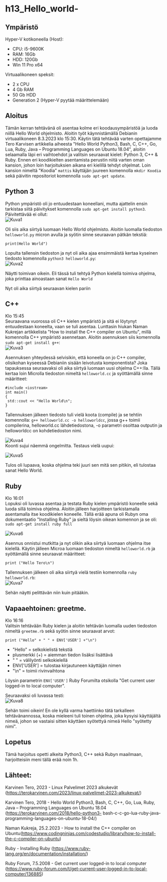 # h13_Hello_world-


## Ympäristö

Hyper-V kotikoneella (Host):

- CPU: i5-9600K
- RAM: 16Gb
- HDD: 120Gb
- Win 11 Pro x64

Virtuaalikoneen speksit:

- 2 x CPU
- 4 Gb RAM
- 50 Gb HDD
- Generation 2 (Hyper-V pyytää määrittelemään)


## Aloitus 
Tämän kerran tehtävänä oli asentaa kolme eri koodausympäristöä ja luoda niillä Hello World ohjelmisto. Aloitin työt käynnistämällä Debianin virtuaalikoneen 8.3.2023 klo 15:30. Käytin tätä tehtävää varten opettajamme Tero Karvisen artikkelia aiheesta "Hello World Python3, Bash, C, C++, Go, Lua, Ruby, Java – Programming Languages on Ubuntu 18.04", aloitin selaamalla läpi eri vaihtoehdot ja valitsin seuraavat kielet: Python 3, C++ & Ruby. Ennen eri koodikielten asentamista perustin niitä varten oman kansion, johon loin harjoituksien aikana eri kielillä tehdyt ohjelmat. Loin kansion nimeltä "Koodia" ```mattis``` käyttäjän juureen komennolla ```mkdir Koodia``` sekä päivitin repositoriot komennolla ```sudo apt-get update```.


## Python 3
Python ympäristö oli jo entuudestaan koneellani, mutta ajattelin ensin tarkistaa siitä päivitykset komennolla ```sudo apt-get install python3```.
Päivitettävää ei ollut: </br>
![Kuva1](https://user-images.githubusercontent.com/122887740/223729317-280a4b6f-37e7-4071-b735-ff4a273cde06.png)</br>


Oli siis aika siirtyä luomaan Hello World ohjelmisto. Aloitin luomalla tiedoston ```helloworld.py``` micron avulla ja syötin sinne seuraavan pätkän tekstiä: </br>
```
print(Hello World")
```
Lopulta tallensin tiedoston ja nyt oli aika ajaa ensimmäistä kertaa kyseinen tiedosto komennolla ```python3 helloworld.py```: </br>
![Kuva2](https://user-images.githubusercontent.com/122887740/223729345-df0c8875-58d2-4872-b777-c25b7b0b1bf8.png)


Näytti toimivan oikein. Eli tässä tuli tehtyä Python kielellä toimiva ohjelma, joka printtaa ainoastaan sanat ```Hello World```


Nyt oli aika siirtyä seuraavan kielen pariin


## C++
Klo 15:45 </br>
Seuraavana vuorossa oli C++ kielen ympäristö ja sitä ei löytynyt entuudestaan koneelta, vaan se tuli asentaa. Lunttasin hiukan Naman Kukrejan artikkelista "How to install the C++ compiler on Ubuntu", millä komennolla C++ ympäristö asennetaan. Aloitin asennuksen siis komennolla ```sudo apt-get install g++```:</br>
![Kuva3](https://user-images.githubusercontent.com/122887740/223730383-8869cae0-0409-4617-a704-868d0066c723.png)</br>


Asennuksen yhteydessä selvisikin, että koneella on jo C++ compiler, olisikohan kyseessä Debianiin sisään leivotusta komponentista? Joka tapauksessa seuraavaksi oli aika siirtyä luomaan uusi ohjelma C++:lla. Tällä kertaa loin Microlla tiedoston nimeltä ```helloworld.cc``` ja syöttämällä sinne määritteet: </br>
```
#include <iostream>
int main()
{
 std::cout << "Hello World\n";
}
```

Tallennuksen jälkeen tiedosto tuli vielä koota (compile) ja se tehtiin komennolla: ```g++ helloworld.cc -o helloworldcc```, jossa g++ toimii compilerina, helloworld.cc lähdetiedostona, -o parametri osoittaa outputin ja helloworldcc on kohdetiedoston nimi. </br>

![Kuva4](https://user-images.githubusercontent.com/122887740/223731713-74c19c86-f2a6-4e96-b6ca-0dbb435f8e6c.png) </br>
Koonti sujui näemmä ongelmitta. Testaus vielä uupui: </br>

![Kuva5](https://user-images.githubusercontent.com/122887740/223732390-7ef80a06-cf16-4d72-ade8-9dad0d9fbfc6.png)


Tulos oli lupaava, koska ohjelma teki juuri sen mitä sen pitikin, eli tulostaa sanat Hello World.

## Ruby
Klo 16:01 </br>
Lopuksi oli luvassa asentaa ja testata Ruby kielen ympäristö koneelle sekä luoda sillä toimiva ohjelma. Aloitin jälleen harjoitteen tarkistamalla asentamalla itse koodikielen koneelle. Tällä erää apuna oli Rubyn oma dokumentaatio "Installing Ruby" ja sieltä löysin oikean komennon ja se oli: ```sudo apt-get install ruby full``` </br>

![Kuva6](https://user-images.githubusercontent.com/122887740/223733492-5484c787-df50-447c-8a0e-4fc03d18db00.png) </br>

Asennus onnistui mutkitta ja nyt olikin aika siirtyä luomaan ohjelma itse kielellä. Käytin jälleen Microa luomaan tiedoston nimeltä ```helloworld.rb``` ja syöttämällä sinne seuraavat määritteet: </br>
```
print ("Hello Tero\n")
```


Tallennuksen jälkeen oli aika siirtyä vielä testiin komennolla ```ruby helloworld.rb```: </br>
![Kuva7](https://user-images.githubusercontent.com/122887740/223734230-536ec0ea-491a-4c64-9131-4c95bba397ea.png)</br>


Sehän näytti pelittävän niin kuin pitääkin.


## Vapaaehtoinen: greetme.
Klo 16:16 </br>
Valitsin tehtävään Ruby kielen ja aloitin tehtävän luomalla uuden tiedoston nimeltä ```greetme.rb``` sekä syötin sinne seuraavat arvot: </br>
```
print ("Hello" + " " + ENV['USER'] +"\n")
```


- "Hello" = selkokielistä tekstiä
- plusmerkki (+) = aiemman tiedon lisäksi lisättävä
- " " = välilyönti selkokielellä
- ENV['USER'] = tulostaa kirjautuneen käyttäjän nimen
- "\n" = toimii rivinvaihtona


Löysin parametrin ```ENV['USER']``` Ruby Forumilta otsikolla "Get current user logged-in to local computer".


Seuraavaksi oli luvassa testi: </br>
![Kuva8](https://user-images.githubusercontent.com/122887740/223736449-ccef9802-b542-4386-861b-d9ba40f50371.png)</br>

Sehän toimi oikein! En ole kyllä varma haettiinko tätä tarkalleen tehtävänannossa, koska mieleeni tuli toinen ohjelma, joka kysyisi käyttäjältä nimeä, johon se vastaisi sitten käyttäen syötettyä nimeä Hello "syötetty nimi".




## Lopetus
Tämä harjoitus opetti alkeita Python3, C++ sekä Rubyn maailmaan, harjoitteisiin meni tällä erää noin 1h.

## Lähteet:
Karvinen Tero, 2023 - Linux Palvelimet 2023 alkukevät (https://terokarvinen.com/2023/linux-palvelimet-2023-alkukevat/)

Karvinen Tero, 2018 - Hello World Python3, Bash, C, C++, Go, Lua, Ruby, Java – Programming Languages on Ubuntu 18.04 (https://terokarvinen.com/2018/hello-python3-
bash-c-c-go-lua-ruby-java-programming-languages-on-ubuntu-18-04/)

Naman Kukreja, 25.2.2023 - How to install the C++ compiler on Ubuntu(https://www.codingninjas.com/codestudio/library/how-to-install-the-c-compiler-on-ubuntu)

Ruby - Installing Ruby (https://www.ruby-lang.org/en/documentation/installation/)

Ruby Forum, 7.5.2008 - Get current user logged-in to local computer (https://www.ruby-forum.com/t/get-current-user-logged-in-to-local-computer/136885)
